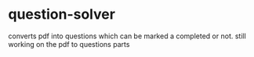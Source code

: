 # question-solver
converts pdf into questions which can be marked a completed or not.
still working on the pdf to questions parts 

